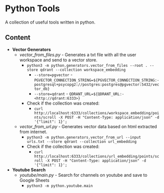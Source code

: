 # Python Tools

A collection of useful tools written in python.

## Content

- **Vector Generators**
  - _vector_from_files.py_ - Generates a txt file with all the user workspace and send to a vector store.
    - `python3 -m python.generators.vector_from_files --root . --store qdrant --collection workspace_embedding`
      - `--store=pgvector` - `PGVECTOR_CONNECTION_STRING=${PGVECTOR_CONNECTION_STRING:-postgresql+psycopg2://postgres:postgres@pgvector:5432/vector_db}`
      - `--store=qdrant` - `QDRANT_URL=${QDRANT_URL:-<http://qdrant:6333>}`
    - Check if the collection was created:
      - `curl http://localhost:6333/collections/workspace_embedding/points/scroll -X POST -H "Content-Type: application/json" -d '{"limit": 1}';`
  - _vector_from_url.py_ - Generates vector data based on html extracted from internet.
    - `python3 -m python.generators.vector_from_url --input urls.txt --store qdrant --collection url_embedding`
    - Check if the collection was created:
      - `curl http://localhost:6333/collections/url_embedding/points/scroll -X POST -H "Content-Type: application/json" -d '{"limit": 1}';`
- **Youtube Search**
  - _youtube/main.py_ - Search for channels on youtube and save to Google Sheets
    - `python3 -m python.youtube.main`

